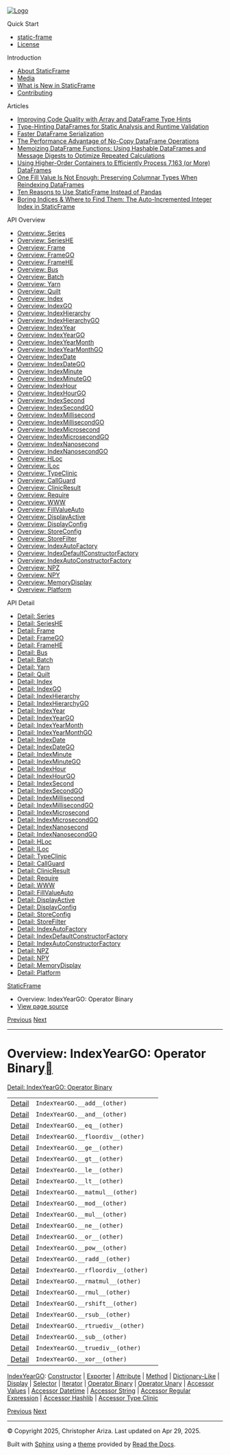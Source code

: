[![Logo](../_static/sf-logo-web_icon-small.png)](../index.html)

Quick Start

* [static-frame](../readme.html)
* [License](../license.html)

Introduction

* [About StaticFrame](../intro.html)
* [Media](../intro.html#media)
* [What is New in StaticFrame](../new.html)
* [Contributing](../contributing.html)

Articles

* [Improving Code Quality with Array and DataFrame Type Hints](../articles/guard.html)
* [Type-Hinting DataFrames for Static Analysis and Runtime Validation](../articles/ftyping.html)
* [Faster DataFrame Serialization](../articles/serialize.html)
* [The Performance Advantage of No-Copy DataFrame Operations](../articles/no_copy.html)
* [Memoizing DataFrame Functions: Using Hashable DataFrames and Message Digests to Optimize Repeated Calculations](../articles/hash.html)
* [Using Higher-Order Containers to Efficiently Process 7,163 (or More) DataFrames](../articles/uhoc.html)
* [One Fill Value Is Not Enough: Preserving Columnar Types When Reindexing DataFrames](../articles/fill_value.html)
* [Ten Reasons to Use StaticFrame Instead of Pandas](../articles/upgrade.html)
* [Boring Indices & Where to Find Them: The Auto-Incremented Integer Index in StaticFrame](../articles/aiii.html)

API Overview

* [Overview: Series](series.html)
* [Overview: SeriesHE](series_he.html)
* [Overview: Frame](frame.html)
* [Overview: FrameGO](frame_go.html)
* [Overview: FrameHE](frame_he.html)
* [Overview: Bus](bus.html)
* [Overview: Batch](batch.html)
* [Overview: Yarn](yarn.html)
* [Overview: Quilt](quilt.html)
* [Overview: Index](index.html)
* [Overview: IndexGO](index_go.html)
* [Overview: IndexHierarchy](index_hierarchy.html)
* [Overview: IndexHierarchyGO](index_hierarchy_go.html)
* [Overview: IndexYear](index_year.html)
* [Overview: IndexYearGO](index_year_go.html)
* [Overview: IndexYearMonth](index_year_month.html)
* [Overview: IndexYearMonthGO](index_year_month_go.html)
* [Overview: IndexDate](index_date.html)
* [Overview: IndexDateGO](index_date_go.html)
* [Overview: IndexMinute](index_minute.html)
* [Overview: IndexMinuteGO](index_minute_go.html)
* [Overview: IndexHour](index_hour.html)
* [Overview: IndexHourGO](index_hour_go.html)
* [Overview: IndexSecond](index_second.html)
* [Overview: IndexSecondGO](index_second_go.html)
* [Overview: IndexMillisecond](index_millisecond.html)
* [Overview: IndexMillisecondGO](index_millisecond_go.html)
* [Overview: IndexMicrosecond](index_microsecond.html)
* [Overview: IndexMicrosecondGO](index_microsecond_go.html)
* [Overview: IndexNanosecond](index_nanosecond.html)
* [Overview: IndexNanosecondGO](index_nanosecond_go.html)
* [Overview: HLoc](hloc.html)
* [Overview: ILoc](iloc.html)
* [Overview: TypeClinic](type_clinic.html)
* [Overview: CallGuard](call_guard.html)
* [Overview: ClinicResult](clinic_result.html)
* [Overview: Require](require.html)
* [Overview: WWW](www.html)
* [Overview: FillValueAuto](fill_value_auto.html)
* [Overview: DisplayActive](display_active.html)
* [Overview: DisplayConfig](display_config.html)
* [Overview: StoreConfig](store_config.html)
* [Overview: StoreFilter](store_filter.html)
* [Overview: IndexAutoFactory](index_auto_factory.html)
* [Overview: IndexDefaultConstructorFactory](index_default_constructor_factory.html)
* [Overview: IndexAutoConstructorFactory](index_auto_constructor_factory.html)
* [Overview: NPZ](npz.html)
* [Overview: NPY](npy.html)
* [Overview: MemoryDisplay](memory_display.html)
* [Overview: Platform](platform.html)

API Detail

* [Detail: Series](../api_detail/series.html)
* [Detail: SeriesHE](../api_detail/series_he.html)
* [Detail: Frame](../api_detail/frame.html)
* [Detail: FrameGO](../api_detail/frame_go.html)
* [Detail: FrameHE](../api_detail/frame_he.html)
* [Detail: Bus](../api_detail/bus.html)
* [Detail: Batch](../api_detail/batch.html)
* [Detail: Yarn](../api_detail/yarn.html)
* [Detail: Quilt](../api_detail/quilt.html)
* [Detail: Index](../api_detail/index.html)
* [Detail: IndexGO](../api_detail/index_go.html)
* [Detail: IndexHierarchy](../api_detail/index_hierarchy.html)
* [Detail: IndexHierarchyGO](../api_detail/index_hierarchy_go.html)
* [Detail: IndexYear](../api_detail/index_year.html)
* [Detail: IndexYearGO](../api_detail/index_year_go.html)
* [Detail: IndexYearMonth](../api_detail/index_year_month.html)
* [Detail: IndexYearMonthGO](../api_detail/index_year_month_go.html)
* [Detail: IndexDate](../api_detail/index_date.html)
* [Detail: IndexDateGO](../api_detail/index_date_go.html)
* [Detail: IndexMinute](../api_detail/index_minute.html)
* [Detail: IndexMinuteGO](../api_detail/index_minute_go.html)
* [Detail: IndexHour](../api_detail/index_hour.html)
* [Detail: IndexHourGO](../api_detail/index_hour_go.html)
* [Detail: IndexSecond](../api_detail/index_second.html)
* [Detail: IndexSecondGO](../api_detail/index_second_go.html)
* [Detail: IndexMillisecond](../api_detail/index_millisecond.html)
* [Detail: IndexMillisecondGO](../api_detail/index_millisecond_go.html)
* [Detail: IndexMicrosecond](../api_detail/index_microsecond.html)
* [Detail: IndexMicrosecondGO](../api_detail/index_microsecond_go.html)
* [Detail: IndexNanosecond](../api_detail/index_nanosecond.html)
* [Detail: IndexNanosecondGO](../api_detail/index_nanosecond_go.html)
* [Detail: HLoc](../api_detail/hloc.html)
* [Detail: ILoc](../api_detail/iloc.html)
* [Detail: TypeClinic](../api_detail/type_clinic.html)
* [Detail: CallGuard](../api_detail/call_guard.html)
* [Detail: ClinicResult](../api_detail/clinic_result.html)
* [Detail: Require](../api_detail/require.html)
* [Detail: WWW](../api_detail/www.html)
* [Detail: FillValueAuto](../api_detail/fill_value_auto.html)
* [Detail: DisplayActive](../api_detail/display_active.html)
* [Detail: DisplayConfig](../api_detail/display_config.html)
* [Detail: StoreConfig](../api_detail/store_config.html)
* [Detail: StoreFilter](../api_detail/store_filter.html)
* [Detail: IndexAutoFactory](../api_detail/index_auto_factory.html)
* [Detail: IndexDefaultConstructorFactory](../api_detail/index_default_constructor_factory.html)
* [Detail: IndexAutoConstructorFactory](../api_detail/index_auto_constructor_factory.html)
* [Detail: NPZ](../api_detail/npz.html)
* [Detail: NPY](../api_detail/npy.html)
* [Detail: MemoryDisplay](../api_detail/memory_display.html)
* [Detail: Platform](../api_detail/platform.html)

[StaticFrame](../index.html)

* Overview: IndexYearGO: Operator Binary
* [View page source](../_sources/api_overview/index_year_go-operator_binary.rst.txt)

[Previous](index_year_go-iterator.html "Overview: IndexYearGO: Iterator")
[Next](index_year_go-operator_unary.html "Overview: IndexYearGO: Operator Unary")

---

# Overview: IndexYearGO: Operator Binary[](#overview-indexyeargo-operator-binary "Link to this heading")

[Detail: IndexYearGO: Operator Binary](../api_detail/index_year_go-operator_binary.html#api-detail-indexyeargo-operator-binary)

|  |  |  |
| --- | --- | --- |
| [Detail](../api_detail/index_year_go-operator_binary.html#api-sig-indexyeargo-add) | `IndexYearGO.__add__(other)` |  |
| [Detail](../api_detail/index_year_go-operator_binary.html#api-sig-indexyeargo-and) | `IndexYearGO.__and__(other)` |  |
| [Detail](../api_detail/index_year_go-operator_binary.html#api-sig-indexyeargo-eq) | `IndexYearGO.__eq__(other)` |  |
| [Detail](../api_detail/index_year_go-operator_binary.html#api-sig-indexyeargo-floordiv) | `IndexYearGO.__floordiv__(other)` |  |
| [Detail](../api_detail/index_year_go-operator_binary.html#api-sig-indexyeargo-ge) | `IndexYearGO.__ge__(other)` |  |
| [Detail](../api_detail/index_year_go-operator_binary.html#api-sig-indexyeargo-gt) | `IndexYearGO.__gt__(other)` |  |
| [Detail](../api_detail/index_year_go-operator_binary.html#api-sig-indexyeargo-le) | `IndexYearGO.__le__(other)` |  |
| [Detail](../api_detail/index_year_go-operator_binary.html#api-sig-indexyeargo-lt) | `IndexYearGO.__lt__(other)` |  |
| [Detail](../api_detail/index_year_go-operator_binary.html#api-sig-indexyeargo-matmul) | `IndexYearGO.__matmul__(other)` |  |
| [Detail](../api_detail/index_year_go-operator_binary.html#api-sig-indexyeargo-mod) | `IndexYearGO.__mod__(other)` |  |
| [Detail](../api_detail/index_year_go-operator_binary.html#api-sig-indexyeargo-mul) | `IndexYearGO.__mul__(other)` |  |
| [Detail](../api_detail/index_year_go-operator_binary.html#api-sig-indexyeargo-ne) | `IndexYearGO.__ne__(other)` |  |
| [Detail](../api_detail/index_year_go-operator_binary.html#api-sig-indexyeargo-or) | `IndexYearGO.__or__(other)` |  |
| [Detail](../api_detail/index_year_go-operator_binary.html#api-sig-indexyeargo-pow) | `IndexYearGO.__pow__(other)` |  |
| [Detail](../api_detail/index_year_go-operator_binary.html#api-sig-indexyeargo-radd) | `IndexYearGO.__radd__(other)` |  |
| [Detail](../api_detail/index_year_go-operator_binary.html#api-sig-indexyeargo-rfloordiv) | `IndexYearGO.__rfloordiv__(other)` |  |
| [Detail](../api_detail/index_year_go-operator_binary.html#api-sig-indexyeargo-rmatmul) | `IndexYearGO.__rmatmul__(other)` |  |
| [Detail](../api_detail/index_year_go-operator_binary.html#api-sig-indexyeargo-rmul) | `IndexYearGO.__rmul__(other)` |  |
| [Detail](../api_detail/index_year_go-operator_binary.html#api-sig-indexyeargo-rshift) | `IndexYearGO.__rshift__(other)` |  |
| [Detail](../api_detail/index_year_go-operator_binary.html#api-sig-indexyeargo-rsub) | `IndexYearGO.__rsub__(other)` |  |
| [Detail](../api_detail/index_year_go-operator_binary.html#api-sig-indexyeargo-rtruediv) | `IndexYearGO.__rtruediv__(other)` |  |
| [Detail](../api_detail/index_year_go-operator_binary.html#api-sig-indexyeargo-sub) | `IndexYearGO.__sub__(other)` |  |
| [Detail](../api_detail/index_year_go-operator_binary.html#api-sig-indexyeargo-truediv) | `IndexYearGO.__truediv__(other)` |  |
| [Detail](../api_detail/index_year_go-operator_binary.html#api-sig-indexyeargo-xor) | `IndexYearGO.__xor__(other)` |  |

[IndexYearGO](index_year_go.html#api-overview-indexyeargo): [Constructor](index_year_go-constructor.html#api-overview-indexyeargo-constructor) | [Exporter](index_year_go-exporter.html#api-overview-indexyeargo-exporter) | [Attribute](index_year_go-attribute.html#api-overview-indexyeargo-attribute) | [Method](index_year_go-method.html#api-overview-indexyeargo-method) | [Dictionary-Like](index_year_go-dictionary_like.html#api-overview-indexyeargo-dictionary-like) | [Display](index_year_go-display.html#api-overview-indexyeargo-display) | [Selector](index_year_go-selector.html#api-overview-indexyeargo-selector) | [Iterator](index_year_go-iterator.html#api-overview-indexyeargo-iterator) | [Operator Binary](#api-overview-indexyeargo-operator-binary) | [Operator Unary](index_year_go-operator_unary.html#api-overview-indexyeargo-operator-unary) | [Accessor Values](index_year_go-accessor_values.html#api-overview-indexyeargo-accessor-values) | [Accessor Datetime](index_year_go-accessor_datetime.html#api-overview-indexyeargo-accessor-datetime) | [Accessor String](index_year_go-accessor_string.html#api-overview-indexyeargo-accessor-string) | [Accessor Regular Expression](index_year_go-accessor_regular_expression.html#api-overview-indexyeargo-accessor-regular-expression) | [Accessor Hashlib](index_year_go-accessor_hashlib.html#api-overview-indexyeargo-accessor-hashlib) | [Accessor Type Clinic](index_year_go-accessor_type_clinic.html#api-overview-indexyeargo-accessor-type-clinic)

[Previous](index_year_go-iterator.html "Overview: IndexYearGO: Iterator")
[Next](index_year_go-operator_unary.html "Overview: IndexYearGO: Operator Unary")

---

© Copyright 2025, Christopher Ariza.
Last updated on Apr 29, 2025.

Built with [Sphinx](https://www.sphinx-doc.org/) using a
[theme](https://github.com/readthedocs/sphinx_rtd_theme)
provided by [Read the Docs](https://readthedocs.org).